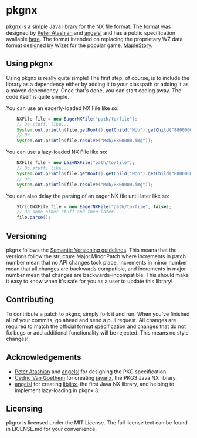 # pkgnx #
pkgnx is a simple Java library for the NX file format. The format was designed by [Peter Atashian](http://github.com/retep998) and [angelsl](https://github.com/angelsl) and has a public specification available [here](http://nxformat.github.io/). The format intended on replacing the proprietary WZ data format designed by Wizet for the popular game, [MapleStory](http://www.maplestory.com).

## Using pkgnx ##
Using pkgnx is really quite simple! The first step, of course, is to include the library as a dependency either by adding it to your classpath or adding it as a maven dependency. Once that's done, you can start coding away. The code itself is quite simple.

You can use an eagerly-loaded NX File like so:
```java
    NXFile file = new EagerNXFile("path/to/file");
    // Do stuff, like...
    System.out.println(file.getRoot().getChild("Mob").getChild("8800000.img"));
    // Or...
    System.out.println(file.resolve("Mob/8800000.img"));
```

You can use a lazy-loaded NX File like so:
```java
    NXFile file = new LazyNXFile("path/to/file");
    // Do stuff, like...
    System.out.println(file.getRoot().getChild("Mob").getChild("8800000.img"));
    // Or...
    System.out.println(file.resolve("Mob/8800000.img"));
```
    
You can also delay the parsing of an eager NX file until later like so:
```java
    StrictNXFile file = new EagerNXFile("path/to/file", false);
    // Do some other stuff and then later...
    file.parse();
```

## Versioning ##
pkgnx follows the [Semantic Versioning guidelines](http://semver.org/). This means that the versions follow the structure Major.Minor.Patch where increments in patch number mean that no API changes took place, increments in minor number mean that all changes are backwards compatible, and increments in major number mean that changes are backwards-incompatible. This should make it easy to know when it's safe for you as a user to update this library!

## Contributing ##
To contribute a patch to pkgnx, simply fork it and run. When you've finished all of your commits, go ahead and send a pull request. All changes are required to match the official format specification and changes that do not fix bugs or add additional functionality will be rejected. This means no style changes!

## Acknowledgements ##
* [Peter Atashian](http://github.com/retep998) and [angelsl](https://github.com/angelsl) for designing the PKG specification.
* [Cedric Van Goethem](https://github.com/Zepheus) for creating [javanx](https://github.com/Zepheus/javanx), the PKG3 Java NX library.
* [angelsl](https://github.com/angelsl) for creating [libjinx](https://github.com/angelsl/ms-libjinx), the first Java NX library, and helping to implement lazy-loading in pkgnx 3.

## Licensing ##
pkgnx is licensed under the MIT License. The full license text can be found in LICENSE.md for your convenience.
